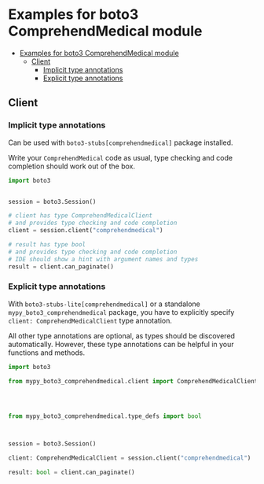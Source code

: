 <a id="examples-for-boto3-comprehendmedical-module"></a>

# Examples for boto3 ComprehendMedical module

- [Examples for boto3 ComprehendMedical module](#examples-for-boto3-comprehendmedical-module)
  - [Client](#client)
    - [Implicit type annotations](#implicit-type-annotations)
    - [Explicit type annotations](#explicit-type-annotations)

<a id="client"></a>

## Client

<a id="implicit-type-annotations"></a>

### Implicit type annotations

Can be used with `boto3-stubs[comprehendmedical]` package installed.

Write your `ComprehendMedical` code as usual, type checking and code completion
should work out of the box.

```python
import boto3


session = boto3.Session()

# client has type ComprehendMedicalClient
# and provides type checking and code completion
client = session.client("comprehendmedical")

# result has type bool
# and provides type checking and code completion
# IDE should show a hint with argument names and types
result = client.can_paginate()
```

<a id="explicit-type-annotations"></a>

### Explicit type annotations

With `boto3-stubs-lite[comprehendmedical]` or a standalone
`mypy_boto3_comprehendmedical` package, you have to explicitly specify
`client: ComprehendMedicalClient` type annotation.

All other type annotations are optional, as types should be discovered
automatically. However, these type annotations can be helpful in your functions
and methods.

```python
import boto3

from mypy_boto3_comprehendmedical.client import ComprehendMedicalClient




from mypy_boto3_comprehendmedical.type_defs import bool



session = boto3.Session()

client: ComprehendMedicalClient = session.client("comprehendmedical")

result: bool = client.can_paginate()
```

